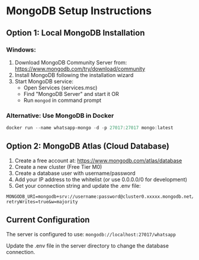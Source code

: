 # MongoDB Setup Instructions

## Option 1: Local MongoDB Installation

### Windows:
1. Download MongoDB Community Server from: https://www.mongodb.com/try/download/community
2. Install MongoDB following the installation wizard
3. Start MongoDB service:
   - Open Services (services.msc)
   - Find "MongoDB Server" and start it
   OR
   - Run `mongod` in command prompt

### Alternative: Use MongoDB in Docker
```powershell
docker run --name whatsapp-mongo -d -p 27017:27017 mongo:latest
```

## Option 2: MongoDB Atlas (Cloud Database)

1. Create a free account at: https://www.mongodb.com/atlas/database
2. Create a new cluster (Free Tier M0)
3. Create a database user with username/password
4. Add your IP address to the whitelist (or use 0.0.0.0/0 for development)
5. Get your connection string and update the .env file:

```
MONGODB_URI=mongodb+srv://username:password@cluster0.xxxxx.mongodb.net/whatsapp?retryWrites=true&w=majority
```

## Current Configuration
The server is configured to use: `mongodb://localhost:27017/whatsapp`

Update the .env file in the server directory to change the database connection.
